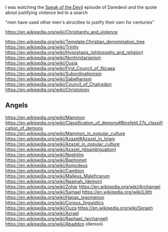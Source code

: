 
<!--
-->

I was watching the 
[Speak of the Devil]( http://www.imdb.com/title/tt4125420/ )
episode of Daredevil and the quote about justifying
violence led to a search

"men have used other men's atrocities to justify their own for centuries"

https://en.wikipedia.org/wiki/Christianity_and_violence

https://en.wikipedia.org/wiki/Template:Christian_denomination_tree
https://en.wikipedia.org/wiki/Trinity
https://en.wikipedia.org/wiki/Hypostasis_(philosophy_and_religion)
https://en.wikipedia.org/wiki/Nontrinitarianism
https://en.wikipedia.org/wiki/Ousia
https://en.wikipedia.org/wiki/First_Council_of_Nicaea
https://en.wikipedia.org/wiki/Subordinationism
https://en.wikipedia.org/wiki/Sabellianism
https://en.wikipedia.org/wiki/Council_of_Chalcedon
https://en.wikipedia.org/wiki/Christology

Angels
------

https://en.wikipedia.org/wiki/Mammon
https://en.wikipedia.org/wiki/Classification_of_demons#Binsfeld.27s_classification_of_demons
https://en.wikipedia.org/wiki/Mammon_in_popular_culture
https://en.wikipedia.org/wiki/Azazel#Azazel_in_Islam
https://en.wikipedia.org/wiki/Azazel_in_popular_culture
https://en.wikipedia.org/wiki/Azazel_(disambiguation)
https://en.wikipedia.org/wiki/Nephilim
https://en.wikipedia.org/wiki/Baphomet
https://en.wikipedia.org/wiki/Asmodeus
https://en.wikipedia.org/wiki/Cambion
https://en.wikipedia.org/wiki/Malleus_Maleficarum
https://en.wikipedia.org/wiki/Naamah_(demon)
https://en.wikipedia.org/wiki/Zohar
https://en.wikipedia.org/wiki/Archangel
https://en.wikipedia.org/wiki/Samael
https://en.wikipedia.org/wiki/Lilith
https://en.wikipedia.org/wiki/Hapax_legomenon
https://en.wikipedia.org/wiki/Corpus_linguistics
https://en.wikipedia.org/wiki/Ouza
https://en.wikipedia.org/wiki/Seraph
https://en.wikipedia.org/wiki/Azrael
https://en.wikipedia.org/wiki/Raphael_(archangel)
https://en.wikipedia.org/wiki/Abaddon     (demon)


<!-- vim: set autoindent expandtab sw=4 syntax=markdown: -->
